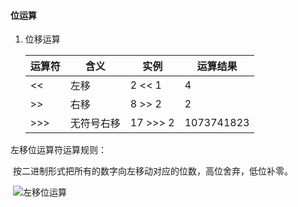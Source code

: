 #### 位运算

1. 位移运算

   | 运算符 | 含义       | 实例     | 运算结果   |
   | ------ | ---------- | -------- | ---------- |
   | <<     | 左移       | 2 << 1   | 4          |
   | >>     | 右移       | 8 >> 2   | 2          |
   | >>>    | 无符号右移 | 17 >>> 2 | 1073741823 |

   

左移位运算符运算规则：

​		按二进制形式把所有的数字向左移动对应的位数，高位舍弃，低位补零。

​		![左移位运算](http://file.wenlys.cn/2019/11/08/shiftleft.png)

​		